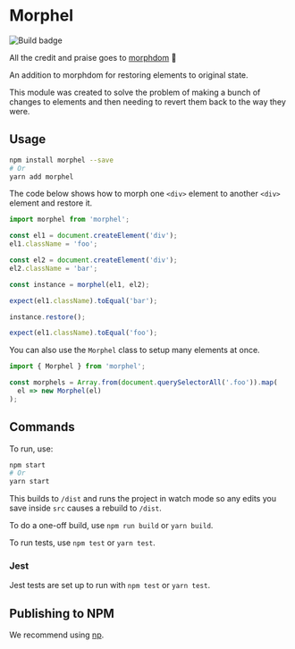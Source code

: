 # Morphel

![Build badge](https://github.com/macdonaldr93/morphel/actions/workflows/main.yml/badge.svg)

All the credit and praise goes to [morphdom](https://github.com/patrick-steele-idem/morphdom) 🙏

An addition to morphdom for restoring elements to original state.

This module was created to solve the problem of making a bunch of changes to elements and then needing to revert them back to the way they were.

## Usage

```bash
npm install morphel --save
# Or
yarn add morphel
```

The code below shows how to morph one `<div>` element to another `<div>` element and restore it.

```js
import morphel from 'morphel';

const el1 = document.createElement('div');
el1.className = 'foo';

const el2 = document.createElement('div');
el2.className = 'bar';

const instance = morphel(el1, el2);

expect(el1.className).toEqual('bar');

instance.restore();

expect(el1.className).toEqual('foo');
```

You can also use the `Morphel` class to setup many elements at once.

```js
import { Morphel } from 'morphel';

const morphels = Array.from(document.querySelectorAll('.foo')).map(
  el => new Morphel(el)
);
```

## Commands

To run, use:

```bash
npm start
# Or
yarn start
```

This builds to `/dist` and runs the project in watch mode so any edits you save inside `src` causes a rebuild to `/dist`.

To do a one-off build, use `npm run build` or `yarn build`.

To run tests, use `npm test` or `yarn test`.

### Jest

Jest tests are set up to run with `npm test` or `yarn test`.

## Publishing to NPM

We recommend using [np](https://github.com/sindresorhus/np).
